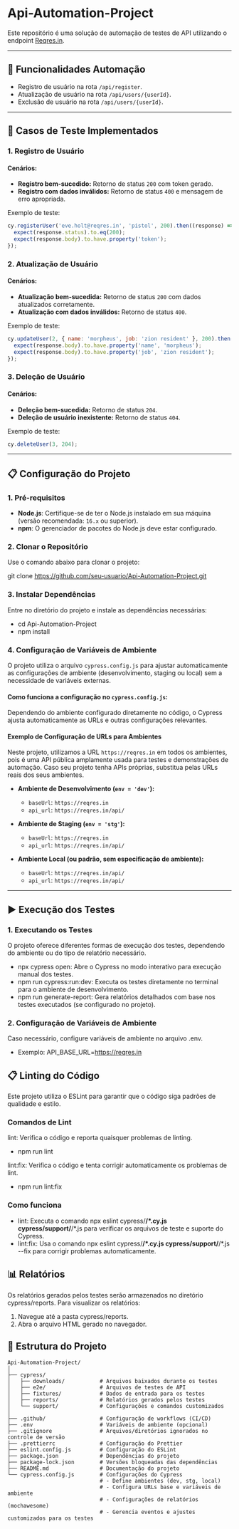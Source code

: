 # Api-Automation-Project
Este repositório é uma solução de automação de testes de API utilizando o endpoint [Reqres.in](https://reqres.in).

---

## 🚀 Funcionalidades Automação

- Registro de usuário na rota `/api/register`.
- Atualização de usuário na rota `/api/users/{userId}`.
- Exclusão de usuário na rota `/api/users/{userId}`.

---

## 🧪 Casos de Teste Implementados

### **1. Registro de Usuário**

#### Cenários:
- **Registro bem-sucedido:** Retorno de status `200` com token gerado.
- **Registro com dados inválidos:** Retorno de status `400` e mensagem de erro apropriada.

Exemplo de teste:
```javascript
cy.registerUser('eve.holt@reqres.in', 'pistol', 200).then((response) => {
  expect(response.status).to.eq(200);
  expect(response.body).to.have.property('token');
});
```

### **2. Atualização de Usuário**

#### Cenários:
- **Atualização bem-sucedida:** Retorno de status `200` com dados atualizados corretamente.
- **Atualização com dados inválidos:** Retorno de status `400`.

Exemplo de teste:
```javascript
cy.updateUser(2, { name: 'morpheus', job: 'zion resident' }, 200).then((response) => {
  expect(response.body).to.have.property('name', 'morpheus');
  expect(response.body).to.have.property('job', 'zion resident');
});
```

### **3. Deleção de Usuário**

#### Cenários:
- **Deleção bem-sucedida:** Retorno de status `204`.
- **Deleção de usuário inexistente:** Retorno de status `404`.

Exemplo de teste:
```javascript
cy.deleteUser(3, 204);
```

---

## 📋 Configuração do Projeto

### **1. Pré-requisitos**
- **Node.js**: Certifique-se de ter o Node.js instalado em sua máquina (versão recomendada: `16.x` ou superior).
- **npm**: O gerenciador de pacotes do Node.js deve estar configurado.

### **2. Clonar o Repositório**
Use o comando abaixo para clonar o projeto:

git clone https://github.com/seu-usuario/Api-Automation-Project.git


### **3. Instalar Dependências**
Entre no diretório do projeto e instale as dependências necessárias:
- cd Api-Automation-Project
- npm install


### **4. Configuração de Variáveis de Ambiente**
O projeto utiliza o arquivo `cypress.config.js` para ajustar automaticamente as configurações de ambiente (desenvolvimento, staging ou local) sem a necessidade de variáveis externas.

#### **Como funciona a configuração no `cypress.config.js`:**
Dependendo do ambiente configurado diretamente no código, o Cypress ajusta automaticamente as URLs e outras configurações relevantes.

#### **Exemplo de Configuração de URLs para Ambientes**
Neste projeto, utilizamos a URL `https://reqres.in` em todos os ambientes, pois é uma API pública amplamente usada para testes e demonstrações de automação. Caso seu projeto tenha APIs próprias, substitua pelas URLs reais dos seus ambientes.

- **Ambiente de Desenvolvimento (`env = 'dev'`):**
  - `baseUrl`: `https://reqres.in`
  - `api_url`: `https://reqres.in/api/`

- **Ambiente de Staging (`env = 'stg'`):**
  - `baseUrl`: `https://reqres.in`
  - `api_url`: `https://reqres.in/api/`

- **Ambiente Local (ou padrão, sem especificação de ambiente):**
  - `baseUrl`: `https://reqres.in/api/`
  - `api_url`: `https://reqres.in/api/`

---


## ▶️ Execução dos Testes

### **1. Executando os Testes**
O projeto oferece diferentes formas de execução dos testes, dependendo do ambiente ou do tipo de relatório necessário.

- npx cypress open: Abre o Cypress no modo interativo para execução manual dos testes.
- npm run cypress:run:dev: Executa os testes diretamente no terminal para o ambiente de desenvolvimento.
- npm run generate-report: Gera relatórios detalhados com base nos testes executados (se configurado no projeto).


### **2. Configuração de Variáveis de Ambiente**
Caso necessário, configure variáveis de ambiente no arquivo .env. 
- Exemplo:
API_BASE_URL=https://reqres.in

## 📋 Linting do Código
Este projeto utiliza o ESLint para garantir que o código siga padrões de qualidade e estilo.

### **Comandos de Lint**
lint: Verifica o código e reporta quaisquer problemas de linting.
- npm run lint

lint:fix: Verifica o código e tenta corrigir automaticamente os problemas de lint.
- npm run lint:fix

### **Como funciona**
- lint: Executa o comando npx eslint cypress/**/*.cy.js cypress/support/**/*.js para verificar os arquivos de teste e suporte do Cypress.
- lint:fix: Usa o comando npx eslint cypress/**/*.cy.js cypress/support/**/*.js --fix para corrigir problemas automaticamente.


## 📊 Relatórios
Os relatórios gerados pelos testes serão armazenados no diretório cypress/reports.
Para visualizar os relatórios:
1. Navegue até a pasta cypress/reports.
2. Abra o arquivo HTML gerado no navegador.


## 📂 Estrutura do Projeto
```plaintext
Api-Automation-Project/
│
├── cypress/
│   ├── downloads/           # Arquivos baixados durante os testes
│   ├── e2e/                 # Arquivos de testes de API
│   ├── fixtures/            # Dados de entrada para os testes
│   ├── reports/             # Relatórios gerados pelos testes
│   └── support/             # Configurações e comandos customizados
│
├── .github/                 # Configuração de workflows (CI/CD)
├── .env                     # Variáveis de ambiente (opcional)
├── .gitignore               # Arquivos/diretórios ignorados no controle de versão
├── .prettierrc              # Configuração do Prettier
├── eslint.config.js         # Configuração do ESLint
├── package.json             # Dependências do projeto
├── package-lock.json        # Versões bloqueadas das dependências
├── README.md                # Documentação do projeto
└── cypress.config.js        # Configurações do Cypress
                             # - Define ambientes (dev, stg, local)
                             # - Configura URLs base e variáveis de ambiente
                             # - Configurações de relatórios (mochawesome)
                             # - Gerencia eventos e ajustes customizados para os testes

